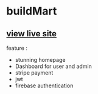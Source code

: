 # buildMart

## [view live site](https://buildmart-dd210.web.app/)


feature :
 
* stunning homepage
* Dashboard for user and admin
* stripe payment
*  jwt  
* firebase authentication
